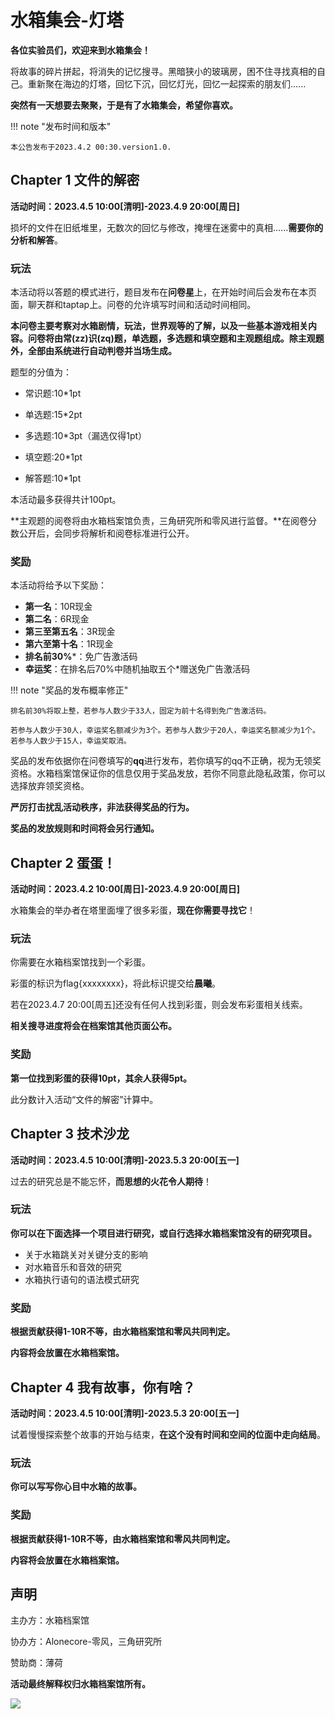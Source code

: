 # 水箱集会-灯塔

**各位实验员们，欢迎来到水箱集会！**

将故事的碎片拼起，将消失的记忆搜寻。黑暗狭小的玻璃房，困不住寻找真相的自己。重新聚在海边的灯塔，回忆下沉，回忆灯光，回忆一起探索的朋友们......

**突然有一天想要去聚聚，于是有了水箱集会，希望你喜欢。**

!!! note "发布时间和版本"

    本公告发布于2023.4.2 00:30.version1.0.

##  Chapter 1 文件的解密

**活动时间：2023.4.5 10:00[清明]-2023.4.9 20:00[周日]**

损坏的文件在旧纸堆里，无数次的回忆与修改，掩埋在迷雾中的真相......**需要你的分析和解答**。

### 玩法

本活动将以答题的模式进行，题目发布在**问卷星**上，在开始时间后会发布在本页面，聊天群和taptap上。问卷的允许填写时间和活动时间相同。

**本问卷主要考察对水箱剧情，玩法，世界观等的了解，以及一些基本游戏相关内容。问卷将由常(zz)识(zq)题，单选题，多选题和填空题和主观题组成。除主观题外，全部由系统进行自动判卷并当场生成。**

题型的分值为：

* 常识题:10*1pt

* 单选题:15*2pt

* 多选题:10*3pt（漏选仅得1pt）

* 填空题:20*1pt

* 解答题:10*1pt

本活动最多获得共计100pt。

**主观题的阅卷将由水箱档案馆负责，三角研究所和零风进行监督。**在阅卷分数公开后，会同步将解析和阅卷标准进行公开。

### 奖励

本活动将给予以下奖励：

* **第一名**：10R现金
* **第二名**：6R现金
* **第三至第五名**：3R现金
* **第六至第十名**：1R现金
* **排名前30%***：免广告激活码
* **幸运奖**：在排名后70%中随机抽取五个*赠送免广告激活码

!!! note "奖品的发布概率修正"

    排名前30%将取上整，若参与人数少于33人，固定为前十名得到免广告激活码。
    
    若参与人数少于30人，幸运奖名额减少为3个。若参与人数少于20人，幸运奖名额减少为1个。若参与人数少于15人，幸运奖取消。

奖品的发布依据你在问卷填写的**qq**进行发布，若你填写的qq不正确，视为无领奖资格。水箱档案馆保证你的信息仅用于奖品发放，若你不同意此隐私政策，你可以选择放弃领奖资格。

**严厉打击扰乱活动秩序，非法获得奖品的行为。**

**奖品的发放规则和时间将会另行通知。**

##  Chapter 2 蛋蛋！

**活动时间：2023.4.2 10:00[周日]-2023.4.9 20:00[周日]**

水箱集会的举办者在塔里面埋了很多彩蛋，**现在你需要寻找它**！

### 玩法

你需要在水箱档案馆找到一个彩蛋。

彩蛋的标识为flag{xxxxxxxx}，将此标识提交给**晨曦**。

若在2023.4.7 20:00[周五]还没有任何人找到彩蛋，则会发布彩蛋相关线索。

**相关搜寻进度将会在档案馆其他页面公布。**

### 奖励

**第一位找到彩蛋的获得10pt，其余人获得5pt。**

此分数计入活动“文件的解密”计算中。

##  Chapter 3 技术沙龙

**活动时间：2023.4.5 10:00[清明]-2023.5.3 20:00[五一]**

过去的研究总是不能忘怀，**而思想的火花令人期待**！

### 玩法

**你可以在下面选择一个项目进行研究，或自行选择水箱档案馆没有的研究项目。**

* 关于水箱跳关对关键分支的影响
* 对水箱音乐和音效的研究
* 水箱执行语句的语法模式研究

### 奖励

**根据贡献获得1-10R不等，由水箱档案馆和零风共同判定。**

**内容将会放置在水箱档案馆。**

##  Chapter 4 我有故事，你有啥？

**活动时间：2023.4.5 10:00[清明]-2023.5.3 20:00[五一]**

试着慢慢探索整个故事的开始与结束，**在这个没有时间和空间的位面中走向结局**。

### 玩法

**你可以写写你心目中水箱的故事。**

### 奖励

**根据贡献获得1-10R不等，由水箱档案馆和零风共同判定。**

**内容将会放置在水箱档案馆。**

## 声明

主办方：水箱档案馆

协办方：Alonecore-零风，三角研究所

赞助商：薄荷

**活动最终解释权归水箱档案馆所有。**

![](https://dreamskycx.github.io/resources/flag{zer0w1nd_li4e_nvzhuan9!}.jpg)
